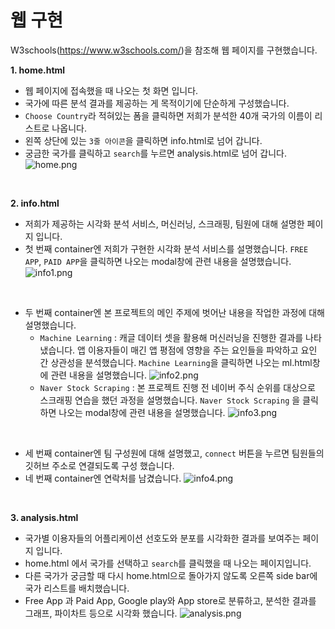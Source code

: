 # 웹 구현

 W3schools(https://www.w3schools.com/)을 참조해 웹 페이지를 구현했습니다.

**1. home.html** 
   - 웹 페이지에 접속했을 때 나오는 첫 화면 입니다.
   - 국가에 따른 분석 결과를 제공하는 게 목적이기에 단순하게 구성했습니다.
   - `Choose Country`라 적혀있는 폼을 클릭하면 저희가 분석한 40개 국가의 이름이 리스트로 나옵니다. 
   - 왼쪽 상단에 있는 `3줄 아이콘`을 클릭하면 info.html로 넘어 갑니다. 
   - 궁금한 국가를 클릭하고 `search`를 누르면 analysis.html로 넘어 갑니다.
![home.png](C:\Develops\Project_multi_A3\static\images\htmlexpl\home.png)

 
 

**2. info.html**  
   - 저희가 제공하는 시각화 분석 서비스, 머신러닝, 스크래핑, 팀원에 대해 설명한 페이지 입니다.
   - 첫 번째 container엔 저희가 구현한 시각화 분석 서비스를 설명했습니다. `FREE APP`, `PAID APP`을 클릭하면 나오는 modal창에 관련 내용을 설명했습니다.
![info1.png](C:\Develops\Project_multi_A3\static\images\htmlexpl\info1.png)
     
    
   - 두 번째 container엔 본 프로젝트의 메인 주제에 벗어난 내용을 작업한 과정에 대해 설명했습니다.
     - `Machine Learning` : 캐글 데이터 셋을 활용해 머신러닝을 진행한 결과를 나타냈습니다. 앱 이용자들이 매긴 앱 평점에 영향을 주는 요인들을 파악하고 요인 간 상관성을 분석했습니다. `Machine Learning`을 클릭하면 나오는 ml.html창에 관련 내용을 설명했습니다.
![info2.png](C:\Develops\Project_multi_A3\static\images\htmlexpl\info2.png)
       
      - `Naver Stock Scraping` : 본 프로젝트 진행 전 네이버 주식 순위를 대상으로 스크래핑 연습을 했던 과정을 설명했습니다. `Naver Stock Scraping` 을 클릭하면 나오는 modal창에 관련 내용을 설명했습니다.
![info3.png](C:\Develops\Project_multi_A3\static\images\htmlexpl\info3.png)
        
    
   - 세 번째 container엔 팀 구성원에 대해 설명했고, `connect` 버튼을 누르면 팀원들의 깃허브 주소로 연결되도록 구성 했습니다.
   - 네 번째 container엔 연락처를 남겼습니다.
![info4.png](C:\Develops\Project_multi_A3\static\images\htmlexpl\info4.png)
     
 
 

**3. analysis.html** 
   - 국가별 이용자들의 어플리케이션 선호도와 분포를 시각화한 결과를 보여주는 페이지 입니다.
   - home.html 에서 국가를 선택하고 `search`를 클릭했을 때 나오는 페이지입니다. 
   - 다른 국가가 궁금할 때 다시 home.html으로 돌아가지 않도록 오른쪽 side bar에 국가 리스트를 배치했습니다.
   - Free App 과 Paid App, Google play와 App store로 분류하고,  분석한 결과를 그래프, 파이차트 등으로 시각화 했습니다.
![analysis.png](C:\Develops\Project_multi_A3\static\images\htmlexpl\analysis.png)

